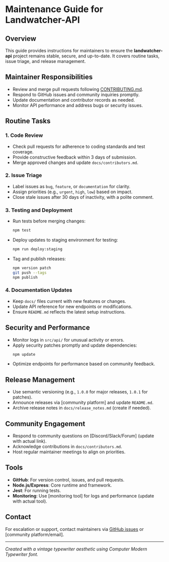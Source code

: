 # Maintenance Guide for Landwatcher-API

## Overview
This guide provides instructions for maintainers to ensure the **landwatcher-api** project remains stable, secure, and up-to-date. It covers routine tasks, issue triage, and release management.

## Maintainer Responsibilities
- Review and merge pull requests following [CONTRIBUTING.md](../CONTRIBUTING.md).
- Respond to GitHub issues and community inquiries promptly.
- Update documentation and contributor records as needed.
- Monitor API performance and address bugs or security issues.

## Routine Tasks
### 1. Code Review
- Check pull requests for adherence to coding standards and test coverage.
- Provide constructive feedback within 3 days of submission.
- Merge approved changes and update `docs/contributors.md`.

### 2. Issue Triage
- Label issues as `bug`, `feature`, or `documentation` for clarity.
- Assign priorities (e.g., `urgent`, `high`, `low`) based on impact.
- Close stale issues after 30 days of inactivity, with a polite comment.

### 3. Testing and Deployment
- Run tests before merging changes:
  ```bash
  npm test
  ```
- Deploy updates to staging environment for testing:
  ```bash
  npm run deploy:staging
  ```
- Tag and publish releases:
  ```bash
  npm version patch
  git push --tags
  npm publish
  ```

### 4. Documentation Updates
- Keep `docs/` files current with new features or changes.
- Update API reference for new endpoints or modifications.
- Ensure `README.md` reflects the latest setup instructions.

## Security and Performance
- Monitor logs in `src/api/` for unusual activity or errors.
- Apply security patches promptly and update dependencies:
  ```bash
  npm update
  ```
- Optimize endpoints for performance based on community feedback.

## Release Management
- Use semantic versioning (e.g., `1.0.0` for major releases, `1.0.1` for patches).
- Announce releases via [community platform] and update `README.md`.
- Archive release notes in `docs/release_notes.md` (create if needed).

## Community Engagement
- Respond to community questions on [Discord/Slack/Forum] (update with actual link).
- Acknowledge contributions in `docs/contributors.md`.
- Host regular maintainer meetings to align on priorities.

## Tools
- **GitHub**: For version control, issues, and pull requests.
- **Node.js/Express**: Core runtime and framework.
- **Jest**: For running tests.
- **Monitoring**: Use [monitoring tool] for logs and performance (update with actual tool).

## Contact
For escalation or support, contact maintainers via [GitHub issues](https://github.com/landwatcher/landwatcher-api/issues) or [community platform/email].

---
*Created with a vintage typewriter aesthetic using Computer Modern Typewriter font.*